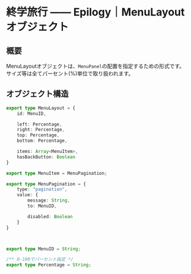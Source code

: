 # 終学旅行 ―― Epilogy｜MenuLayoutオブジェクト


## 概要
MenuLayoutオブジェクトは、`MenuPanel`の配置を指定するための形式です。<Br />
サイズ等は全てパーセント(%)単位で取り扱われます。


## オブジェクト構造
```TypeScript
export type MenuLayout = {
	id: MenuID,

	left: Percentage,
	right: Percentage,
	top: Percentage,
	bottom: Percentage,

	items: Array<MenuItem>,
	hasBackButton: Boolean
}

export type MenuItem = MenuPagination;

export type MenuPagination = {
	type: "pagination",
	value: {
		message: String,
		to: MenuID,

		disabled: Boolean
	}
}



export type MenuID = String;

/** 0-100でパーセント指定 */
export type Percentage = String;
```